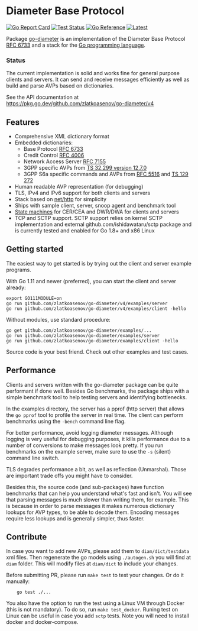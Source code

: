 # Diameter Base Protocol

[![Go Report Card](https://goreportcard.com/badge/github.com/zlatkoasenov/go-diameter)](https://goreportcard.com/report/github.com/zlatkoasenov/go-diameter)
[![Test Status](https://github.com/zlatkoasenov/go-diameter/actions/workflows/test.yaml/badge.svg)](https://github.com/zlatkoasenov/go-diameter/actions/workflows/test.yaml)
[![Go Reference](https://pkg.go.dev/badge/github.com/zlatkoasenov/go-diameter/v4.svg)](https://pkg.go.dev/github.com/zlatkoasenov/go-diameter/v4)
[![Latest](https://img.shields.io/github/v/tag/zlatkoasenov/go-diameter.svg?sort=semver&style=flat-square&label=latest)](https://github.com/zlatkoasenov/go-diameter/tags)

Package [go-diameter](https://pkg.go.dev/github.com/zlatkoasenov/go-diameter/v4) is an
implementation of the
Diameter Base Protocol [RFC 6733](http://tools.ietf.org/html/rfc6733)
and a stack for the [Go programming language](https://go.dev/).

### Status

The current implementation is solid and works fine for general purpose
clients and servers. It can send and receive messages efficiently as
well as build and parse AVPs based on dictionaries.

See the API documentation at https://pkg.go.dev/github.com/zlatkoasenov/go-diameter/v4

## Features

- Comprehensive XML dictionary format
- Embedded dictionaries:
  	* Base Protocol [RFC 6733](https://tools.ietf.org/html/rfc6733)
  	* Credit Control [RFC 4006](http://tools.ietf.org/html/rfc4006)
  	* Network Access Server [RFC 7155](http://tools.ietf.org/html/rfc7155)
  	* 3GPP specific AVPs from [TS 32.299 version 12.7.0](http://www.etsi.org/deliver/etsi_ts/132200_132299/132299/12.07.00_60/ts_132299v120700p.pdf)
  	* 3GPP S6a specific commands and AVPs from
  	  	[RFC 5516](https://tools.ietf.org/html/rfc5516) and
  	  	[TS 129 272](http://www.etsi.org/deliver/etsi_ts/129200_129299/129272/10.09.00_60/ts_129272v100900p.pdf)
- Human readable AVP representation (for debugging)
- TLS, IPv4 and IPv6 support for both clients and servers
- Stack based on [net/http](https://pkg.go.dev/net/http) for simplicity
- Ships with sample client, server, snoop agent and benchmark tool
- [State machines](http://tools.ietf.org/html/rfc6733#section-5.6) for CER/CEA and DWR/DWA for clients and servers
- TCP and SCTP support. SCTP support relies on kernel SCTP implementation and external github.com/ishidawataru/sctp
  package and is currently tested and enabled for Go 1.8+ and x86 Linux
  
## Getting started

The easiest way to get started is by trying out the client and server example programs.

With Go 1.11 and newer (preferred), you can start the client and server already:

```
export GO111MODULE=on
go run github.com/zlatkoasenov/go-diameter/v4/examples/server
go run github.com/zlatkoasenov/go-diameter/v4/examples/client -hello
```

Without modules, use standard procedure:

```
go get github.com/zlatkoasenov/go-diameter/examples/...
go run github.com/zlatkoasenov/go-diameter/examples/server
go run github.com/zlatkoasenov/go-diameter/examples/client -hello
```

Source code is your best friend. Check out other examples and test cases.

## Performance

Clients and servers written with the go-diameter package can be quite
performant if done well. Besides Go benchmarks, the package ships with
a simple benchmark tool to help testing servers and identifying bottlenecks.

In the examples directory, the server has a pprof (http server) that
allows the `go pprof` tool to profile the server in real time. The client
can perform benchmarks using the `-bench` command line flag.

For better performance, avoid logging diameter messages. Although logging
is very useful for debugging purposes, it kills performance due to a number
of conversions to make messages look pretty. If you run benchmarks on the
example server, make sure to use the `-s` (silent) command line switch.

TLS degrades performance a bit, as well as reflection (Unmarshal). Those are
important trade offs you might have to consider.

Besides this, the source code (and sub-packages) have function benchmarks
that can help you understand what's fast and isn't. You will see that
parsing messages is much slower than writing them, for example. This is
because in order to parse messages it makes numerous dictionary lookups
for AVP types, to be able to decode them. Encoding messages require less
lookups and is generally simpler, thus faster.

## Contribute

In case you want to add new AVPs, please add them to `diam/dict/testdata` xml
files. Then regenerate the go models using `./autogen.sh` you will find at 
`diam` folder. This will modify files at `diam/dict` to include your changes.

Before submitting PR, please run `make test` to test your changes. Or do it 
manually:

```
	go test ./...
```

You also have the option to run the test using a Linux VM through Docker (this
is not mandatory). To do so, run `make test_docker`. Runing test on Linux  can 
be useful in case you add `sctp` tests. Note you will need to install
docker and docker-compose.
